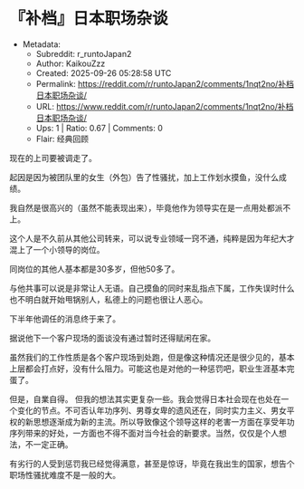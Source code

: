 # 『补档』日本职场杂谈

- Metadata:
  - Subreddit: r_runtoJapan2
  - Author: KaikouZzz
  - Created: 2025-09-26 05:28:58 UTC
  - Permalink: https://reddit.com/r/runtoJapan2/comments/1nqt2no/补档日本职场杂谈/
  - URL: https://www.reddit.com/r/runtoJapan2/comments/1nqt2no/补档日本职场杂谈/
  - Ups: 1 | Ratio: 0.67 | Comments: 0
  - Flair: 经典回顾


现在的上司要被调走了。

起因是因为被团队里的女生（外包）告了性骚扰，加上工作划水摸鱼，没什么成绩。

我自然是很高兴的（虽然不能表现出来），毕竟他作为领导实在是一点用处都派不上。

这个人是不久前从其他公司转来，可以说专业领域一窍不通，纯粹是因为年纪大才混上了一个小领导的岗位。

同岗位的其他人基本都是30多岁，但他50多了。

与他共事可以说是非常让人无语。自己摸鱼的同时来乱指点下属，工作失误时什么也不明白就开始甩锅别人，私德上的问题也很让人恶心。

下半年他调任的消息终于来了。

据说他下一个客户现场的面谈没有通过暂时还得赋闲在家。

虽然我们的工作性质是各个客户现场到处跑，但是像这种情况还是很少见的，基本上层都会打点好，没有什么阻力。可能这也是对他的一种惩罚吧，职业生涯基本完蛋了。

但是，自業自得。
但我的想法其实更复杂一些。我会觉得日本社会现在也处在一个变化的节点。不可否认年功序列、男尊女卑的遗风还在，同时实力主义、男女平权的新思想逐渐成为新的主流。所以导致像这个领导这样的老害一方面在享受年功序列带来的好处，一方面也不得不面对当今社会的新要求。当然，仅仅是个人想法，不一定正确。

有劣行的人受到惩罚我已经觉得满意，甚至是惊讶，毕竟在我出生的国家，想告个职场性骚扰难度不是一般的大。

